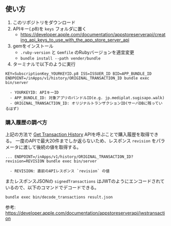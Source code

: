 ## 使い方

1. このリポジトリをダウンロード
2. APIキー(.p8)を `keys` フォルダに置く
    - https://developer.apple.com/documentation/appstoreserverapi/creating_api_keys_to_use_with_the_app_store_server_api
3. gemをインストール
    - `.ruby-version` と `Gemfile` のRubyバージョンを適宜変更
    - `bundle install --path vender/bundle`
4. ターミナルで以下のように実行

```
KEY=SubscriptionKey_YOURKEYID.p8 ISS=ISSUER_ID BID=APP_BUNDLE_ID ENDPOINT=/inApps/v1/history/ORIGINAL_TRANSACTION_ID bundle exec bin/server

  - YOURKEYID: APIキーID
  - APP_BUNDLE_ID: 対象アプリのバンドルID(e.g. jp.mediplat.sugisapo.walk)
  - ORIGINAL_TRANSACTION_ID: オリジナルトランザクションID(サーバDBに残っているはず)
```

### 購入履歴の調べ方

上記の方法で [Get Transaction History](https://developer.apple.com/documentation/appstoreserverapi/get_transaction_history) APIを呼ぶことで購入履歴を取得できる。
一度のAPIで最大20件までしか返らないため、レスポンス `revision` をパラメータに渡して後続の値を取得する。

```
... ENDPOINT=/inApps/v1/history/ORIGINAL_TRANSACTION_ID?revision=REVISION bundle exec bin/server

  - REVISION: 直前のAPIレスポンス `revision` の値
```

またレスポンスJSONの `signedTransactions` はJWTのようにエンコードされているので、以下のコマンドでデコードできる。

```
bundle exec bin/decode_transactions result.json
```

参考: https://developer.apple.com/documentation/appstoreserverapi/jwstransaction
